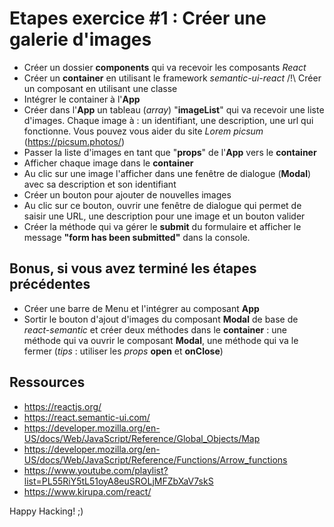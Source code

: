 # Etapes  exercice #1 : Créer une galerie d'images

 - Créer un dossier **components** qui va recevoir les composants *React*
 - Créer un **container** en utilisant le framework *semantic-ui-react*
 /!\ Créer un composant en utilisant une classe
 - Intégrer le container à l'**App**
 - Créer dans l'**App** un tableau (*array*) "**imageList**" qui va recevoir une liste d'images. Chaque image à : un identifiant, une description, une url qui fonctionne.
 Vous pouvez vous aider du site *Lorem picsum* (https://picsum.photos/)
 - Passer la liste d'images en tant que "**props**" de l'**App** vers le **container**
 - Afficher chaque image dans le **container** 
 - Au clic sur une image l'afficher dans une fenêtre de dialogue (**Modal**) avec sa description et son identifiant
 - Créer un bouton pour ajouter de nouvelles images
 - Au clic sur ce bouton, ouvrir une fenêtre de dialogue qui permet de saisir une URL, une description pour une image et un bouton valider
 - Créer la méthode qui va gérer le **submit** du formulaire et afficher le message **"form has been submitted"** dans la console.


## Bonus, si vous avez terminé les étapes précédentes
 - Créer une barre de Menu et l'intégrer au composant **App**
 - Sortir le bouton d'ajout d'images du composant **Modal** de base de *react-semantic* et créer deux méthodes dans le **container** : une méthode qui va ouvrir le composant **Modal**, une méthode qui va le fermer (*tips* : utiliser les *props* **open** et **onClose**)

## Ressources
 - https://reactjs.org/
 - https://react.semantic-ui.com/
 - https://developer.mozilla.org/en-US/docs/Web/JavaScript/Reference/Global_Objects/Map
 - https://developer.mozilla.org/en-US/docs/Web/JavaScript/Reference/Functions/Arrow_functions
 - https://www.youtube.com/playlist?list=PL55RiY5tL51oyA8euSROLjMFZbXaV7skS
 - https://www.kirupa.com/react/

 Happy Hacking! ;)

